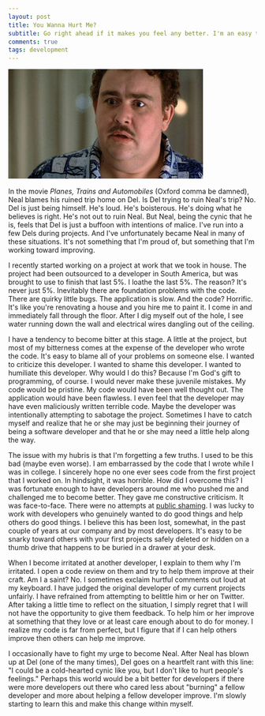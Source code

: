 ```yaml
---
layout: post
title: You Wanna Hurt Me?
subtitle: Go right ahead if it makes you feel any better. I'm an easy target.
comments: true
tags: development
---
```


![Planes, Trains and Automobiles](/images/planes-trains-automobiles.jpg "Planes, Trains and Automobiles")

In the movie *Planes, Trains and Automobiles* (Oxford comma be damned), Neal blames his ruined trip home on Del. Is Del trying to ruin Neal's trip? No. Del is just being himself. He's loud. He's boisterous. He's doing what he believes is right. He's not out to ruin Neal. But Neal, being the cynic that he is, feels that Del is just a buffoon with intentions of malice. I've run into a few Dels during projects. And I've unfortunately became Neal in many of these situations. It's not something that I'm proud of, but something that I'm working toward improving.

I recently started working on a project at work that we took in house. The project had been outsourced to a developer in South America, but was brought to use to finish that last 5%. I loathe the last 5%. The reason? It's never just 5%. Inevitably there are foundation problems with the code. There are quirky little bugs. The application is slow. And the code? Horrific. It's like you're renovating a house and you hire me to paint it. I come in and immediately fall through the floor. After I dig myself out of the hole, I see water running down the wall and electrical wires dangling out of the ceiling.

I have a tendency to become bitter at this stage. A little at the project, but most of my bitterness comes at the expense of the developer who wrote the code. It's easy to blame all of your problems on someone else. I wanted to criticize this developer. I wanted to shame this developer. I wanted to humiliate this developer. Why would I do this? Because I'm God's gift to programming, of course. I would never make these juvenile mistakes. My code would be pristine. My code would have been well thought out. The application would have been flawless. I even feel that the developer may have even maliciously written terrible code. Maybe the developer was intentionally attempting to sabotage the project. Sometimes I have to catch myself and realize that he or she may just be beginning their journey of being a software developer and that he or she may need a little help along the way.

The issue with my hubris is that I'm forgetting a few truths. I used to be this bad (maybe even worse). I am embarrassed by the code that I wrote while I was in college. I sincerely hope no one ever sees code from the first project that I worked on. In hindsight, it was horrible. How did I overcome this? I was fortunate enough to have developers around me who pushed me and challenged me to become better. They gave me constructive criticism. It was face-to-face. There were no attempts at [public shaming](http://harthur.wordpress.com/2013/01/24/771/). I was lucky to work with developers who genuinely wanted to do good things and help others do good things. I believe this has been lost, somewhat, in the past couple of years at our company and by most developers. It's easy to be snarky toward others with your first projects safely deleted or hidden on a thumb drive that happens to be buried in a drawer at your desk.

When I become irritated at another developer, I explain to them why I'm irritated. I open a code review on them and try to help them improve at their craft. Am I a saint? No. I sometimes exclaim hurtful comments out loud at my keyboard. I have judged the original developer of my current projects unfairly. I have refrained from attempting to belittle him or her on Twitter. After taking a little time to reflect on the situation, I simply regret that I will not have the opportunity to give them feedback. To help him or her improve at something that they love or at least care enough about to do for money. I realize my code is far from perfect, but I figure that if I can help others improve then others can help me improve.

I occasionally have to fight my urge to become Neal. After Neal has blown up at Del (one of the many times), Del goes on a heartfelt rant with this line: "I could be a cold-hearted cynic like you, but I don't like to hurt people's feelings." Perhaps this world would be a bit better for developers if there were more developers out there who cared less about "burning" a fellow developer and more about helping a fellow developer improve. I'm slowly starting to learn this and make this change within myself.